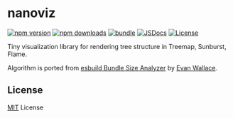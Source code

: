 # nanoviz

[![npm version][npm-version-src]][npm-version-href]
[![npm downloads][npm-downloads-src]][npm-downloads-href]
[![bundle][bundle-src]][bundle-href]
[![JSDocs][jsdocs-src]][jsdocs-href]
[![License][license-src]][license-href]

Tiny visualization library for rendering tree structure in Treemap, Sunburst, Flame.

Algorithm is ported from [esbuild Bundle Size Analyzer](https://esbuild.github.io/analyze/) by [Evan Wallace](https://github.com/evanw).

## License

[MIT](./LICENSE) License

<!-- Badges -->

[npm-version-src]: https://img.shields.io/npm/v/nanoviz?style=flat&colorA=080f12&colorB=1fa669
[npm-version-href]: https://npmjs.com/package/nanoviz
[npm-downloads-src]: https://img.shields.io/npm/dm/nanoviz?style=flat&colorA=080f12&colorB=1fa669
[npm-downloads-href]: https://npmjs.com/package/nanoviz
[bundle-src]: https://img.shields.io/bundlephobia/minzip/nanoviz?style=flat&colorA=080f12&colorB=1fa669&label=minzip
[bundle-href]: https://bundlephobia.com/result?p=nanoviz
[license-src]: https://img.shields.io/github/license/antfu/nanoviz.svg?style=flat&colorA=080f12&colorB=1fa669
[license-href]: https://github.com/antfu/nanoviz/blob/main/LICENSE
[jsdocs-src]: https://img.shields.io/badge/jsdocs-reference-080f12?style=flat&colorA=080f12&colorB=1fa669
[jsdocs-href]: https://www.jsdocs.io/package/nanoviz

